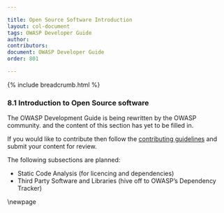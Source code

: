 ```yaml
---

title: Open Source Software Introduction
layout: col-document
tags: OWASP Developer Guide
author:
contributors:
document: OWASP Developer Guide
order: 801

---
```


{% include breadcrumb.html %}

### 8.1 Introduction to Open Source software

The OWASP Development Guide is being rewritten by the OWASP community.
and the content of this section has yet to be filled in.

If you would like to contribute then follow the
[contributing guidelines](https://github.com/OWASP/www-project-developer-guide/blob/main/CONTRIBUTING.md)
and submit your content for review.

The following subsections are planned:

* Static Code Analysis (for licencing and dependencies)
* Third Party Software and Libraries (hive off to OWASP’s Dependency Tracker)

\newpage
